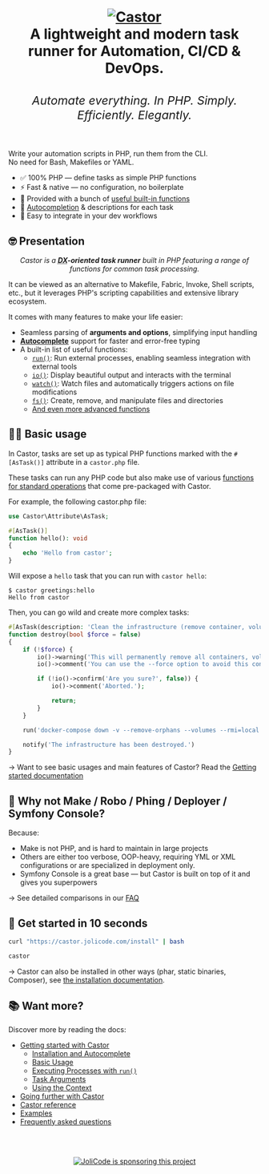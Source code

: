 <h1 align="center">
  <a href="https://github.com/jolicode/castor"><img src="https://jolicode.com/media/original/oss/headers/castor.png" alt="Castor"></a>
  <br />
  A lightweight and modern task runner for Automation, CI/CD & DevOps.<br>
  <sub><em><h6>Automate everything. In PHP. Simply. Efficiently. Elegantly.</h6></em></sub>
</h1>

Write your automation scripts in PHP, run them from the CLI.<br/>
No need for Bash, Makefiles or YAML.<br/>

* ✅ 100% PHP — define tasks as simple PHP functions
* ⚡ Fast & native — no configuration, no boilerplate
* 🔧 Provided with a bunch of [useful built-in functions](reference.md)
* 🧠 [Autocompletion](going-further/interacting-with-castor/autocomplete.md) & descriptions for each task
* 🧰 Easy to integrate in your dev workflows

## 🤓 Presentation

<p align="center">
    <i>Castor is a <strong><abbr title="Developer eXperience">DX</abbr>-oriented task
    runner</strong> built in PHP featuring a range of functions for common task processing.</i>
</p>

It can be viewed as an alternative to Makefile, Fabric, Invoke, Shell scripts,
etc., but it leverages PHP's scripting capabilities and extensive library ecosystem.

It comes with many features to make your life easier:

* Seamless parsing of **arguments and options**, simplifying input handling
* **[Autocomplete](https://castor.jolicode.com/going-further/interacting-with-castor/autocomplete)** support for faster and error-free typing
* A built-in list of useful functions:
    * [`run()`](https://castor.jolicode.com/getting-started/run/#the-run-function): Run external processes, enabling seamless integration with external tools
    * [`io()`](https://castor.jolicode.com/going-further/helpers/console-and-io/#the-io-function): Display beautiful output and interacts with the terminal
    * [`watch()`](https://castor.jolicode.com/going-further/helpers/watch/): Watch files and automatically triggers actions on file modifications
    * [`fs()`](https://castor.jolicode.com/going-further/helpers/filesystem/#the-fs-function): Create, remove, and manipulate files and directories
    * [And even more advanced functions](https://castor.jolicode.com/reference/)

## 🧑‍🔬 Basic usage

In Castor, tasks are set up as typical PHP functions marked with the `#[AsTask()]` attribute in a `castor.php` file.

These tasks can run any PHP code but also make use of various [functions for standard operations](https://castor.jolicode.com/reference/) that come pre-packaged with Castor.

For example, the following castor.php file:

```php
use Castor\Attribute\AsTask;

#[AsTask()]
function hello(): void
{
    echo 'Hello from castor';
}
```

Will expose a `hello` task that you can run with `castor hello`:

```shell
$ castor greetings:hello
Hello from castor
```

Then, you can go wild and create more complex tasks:

```php
#[AsTask(description: 'Clean the infrastructure (remove container, volume, networks)')]
function destroy(bool $force = false)
{
    if (!$force) {
        io()->warning('This will permanently remove all containers, volumes, networks... created for this project.');
        io()->comment('You can use the --force option to avoid this confirmation.');

        if (!io()->confirm('Are you sure?', false)) {
            io()->comment('Aborted.');

            return;
        }
    }

    run('docker-compose down -v --remove-orphans --volumes --rmi=local');

    notify('The infrastructure has been destroyed.')
}
```

→ Want to see basic usages and main features of Castor? Read the [Getting started documentation](https://castor.jolicode.com/getting-started/)

## 🤔 Why not Make / Robo / Phing / Deployer / Symfony Console?

Because:

* Make is not PHP, and is hard to maintain in large projects
* Others are either too verbose, OOP-heavy, requiring YML or XML configurations or are specialized in deployment only.
* Symfony Console is a great base — but Castor is built on top of it and gives you superpowers

→ See detailed comparisons in our [FAQ](https://castor.jolicode.com/faq/)

## 🧰 Get started in 10 seconds

```bash
curl "https://castor.jolicode.com/install" | bash

castor
```

→ Castor can also be installed in other ways (phar, static binaries, Composer), see [the installation documentation](https://castor.jolicode.com/getting-started/installation/).

## 📚 Want more?

Discover more by reading the docs:

* [Getting started with Castor](https://castor.jolicode.com/getting-started/)
  * [Installation and Autocomplete](https://castor.jolicode.com/getting-started/installation/)
  * [Basic Usage](https://castor.jolicode.com/getting-started/basic-usage/)
  * [Executing Processes with `run()`](https://castor.jolicode.com/getting-started/run/)
  * [Task Arguments](https://castor.jolicode.com/getting-started/arguments)
  * [Using the Context](https://castor.jolicode.com/getting-started/context)
* [Going further with Castor](https://castor.jolicode.com/going-further/)
* [Castor reference](https://castor.jolicode.com/reference/)
* [Examples](https://castor.jolicode.com/examples/)
* [Frequently asked questions](https://castor.jolicode.com/faq/)

<br><br>
<div align="center">
<a href="https://jolicode.com/"><img src="https://jolicode.com/media/original/oss/footer-github.png?v3" alt="JoliCode is sponsoring this project"></a>
</div>
